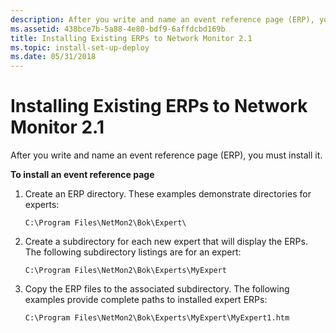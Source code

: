 ```yaml
---
description: After you write and name an event reference page (ERP), you must install it.
ms.assetid: 438bce7b-5a88-4e80-bdf9-6affdcbd169b
title: Installing Existing ERPs to Network Monitor 2.1
ms.topic: install-set-up-deploy
ms.date: 05/31/2018
---
```


# Installing Existing ERPs to Network Monitor 2.1

After you write and name an event reference page (ERP), you must install it.

**To install an event reference page**

1.  Create an ERP directory. These examples demonstrate directories for experts:

    ``` syntax
    C:\Program Files\NetMon2\Bok\Expert\
    ```

2.  Create a subdirectory for each new expert that will display the ERPs. The following subdirectory listings are for an expert:

    ``` syntax
    C:\Program Files\NetMon2\Bok\Experts\MyExpert
    ```

3.  Copy the ERP files to the associated subdirectory. The following examples provide complete paths to installed expert ERPs:

    ``` syntax
    C:\Program Files\NetMon2\Bok\Experts\MyExpert\MyExpert1.htm
    ```

 

 



